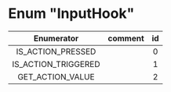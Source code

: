 # Enum "InputHook"
|Enumerator|comment|id|
|:--:|:--:|:--:|
| IS_ACTION_PRESSED |  | 0 |
| IS_ACTION_TRIGGERED |  | 1 |
| GET_ACTION_VALUE |  | 2 |